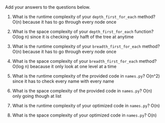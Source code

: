 Add your answers to the questions below.

1. What is the runtime complexity of your `depth_first_for_each` method?
O(n) because it has to go through every node once

2. What is the space complexity of your `depth_first_for_each` function?
O(log n) since it is checking only halft of the tree at anytime
3. What is the runtime complexity of your `breadth_first_for_each` method?
O(n) because it has to go through every node once
4. What is the space complexity of your `breadth_first_for_each` method?
O(log n) beacause it only look at one level at a time

5. What is the runtime complexity of the provided code in `names.py`?
    O(n^2) since it has to check every name with every name
6. What is the space complexity of the provided code in `names.py`?
    O(n) only going though at list
7. What is the runtime complexity of your optimized code in `names.py`?
    O(n)
8. What is the space complexity of your optimized code in `names.py`?
    O(n)